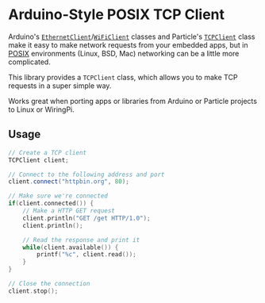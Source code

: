 # Arduino-Style POSIX TCP Client

Arduino's [`EthernetClient`](https://www.arduino.cc/en/Reference/EthernetClient)/[`WiFiClient`](https://www.arduino.cc/en/Reference/WiFiClient) classes and Particle's [`TCPClient`](https://docs.particle.io/reference/firmware/#tcpclient) class make it easy to make network requests from your embedded apps, but in [POSIX](https://en.wikipedia.org/wiki/POSIX) environments (Linux, BSD, Mac) networking can be a little more complicated.

This library provides a `TCPClient` class, which allows you to make TCP requests in a super simple way.

Works great when porting apps or libraries from Arduino or Particle projects to Linux or WiringPi.

## Usage

```c++
// Create a TCP client
TCPClient client;

// Connect to the following address and port
client.connect("httpbin.org", 80);

// Make sure we're connected
if(client.connected()) {
    // Make a HTTP GET request
    client.println("GET /get HTTP/1.0");
    client.println();

    // Read the response and print it
    while(client.available()) {
        printf("%c", client.read());
    }
}

// Close the connection
client.stop();
```
